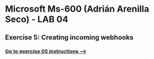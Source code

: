 # Microsoft Ms-600 (Adrián Arenilla Seco) - LAB 04


## Exercise 5: Creating incoming webhooks
### [Go to exercise 05 instructions -->](06-Exercise-5-Creating-incoming-webhooks.md)


